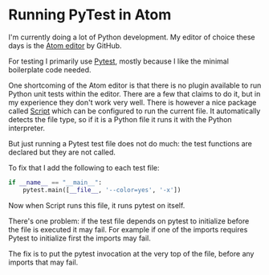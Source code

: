 Running PyTest in Atom
======================

I'm currently doing a lot of Python development. My editor of choice these
days is the [Atom editor](https://atom.io/) by GitHub.

For testing I primarily use [Pytest](http://doc.pytest.org/en/latest/),
mostly because I like the minimal boilerplate code needed.

One shortcoming of the Atom editor is that there is no plugin available
to run Python unit tests within the editor. There are a few that claims
to do it, but in my experience they don't work very well. There is however
a nice package called [Script](https://atom.io/packages/script) which can be
configured to run the current file. It automatically detects the file type,
so if it is a Python file it runs it with the Python interpreter.

But just running a Pytest test file does not do much: the test functions
are declared but they are not called.

To fix that I add the following to each test file:

~~~python
if __name__ == "__main__":
    pytest.main([__file__, '--color=yes', '-x'])
~~~

Now when Script runs this file, it runs pytest on itself.

There's one problem: if the test file depends on pytest to initialize
before the file is executed it may fail. For example if one of the
imports requires Pytest to initialize first the imports may fail.

The fix is to put the pytest invocation at the very top of the file,
before any imports that may fail.
